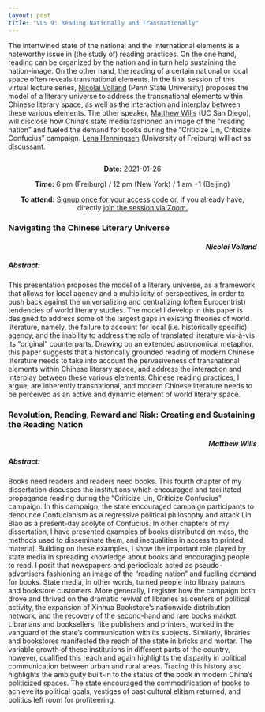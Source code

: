 ```yaml
---
layout: post
title: "VLS 9: Reading Nationally and Transnationally"
---
```

<!-- General section for session -->
<div class="row">
    <div class="6u 12u$(small)">
    <!-- Include speaker and discussants with links to institutional pages -->
        <p>
            The intertwined state of the national and the international elements is a noteworthy issue in (the study of) reading practices. On the one hand, reading can be organized by the nation and in turn help sustaining the nation-image. On the other hand, the reading of a certain national or local space often reveals transnational elements. In the final session of this virtual lecture series, <a href="https://complit.la.psu.edu/people/nmv10">Nicolai Volland</a> (Penn State University) proposes the model of a literary universe to address the transnational elements within Chinese literary space, as well as the interaction and interplay between these various elements. The other speaker, <a href="https://www.academicconnections.ucsd.edu/instructors/mwills.html">Matthew Wills</a> (UC San Diego), will disclose how China’s state media fashioned an image of the “reading nation” and fueled the demand for books during the “Criticize Lin, Criticize Confucius” campaign. <a href="https://www.sinologie.uni-freiburg.de/Mitarbeiterinnen/professorinnen/henningsen">Lena Henningsen</a> (University of Freiburg) will act as discussant. 
        </p>
    </div>
    <div class="6u 12u$(small)">
        <span class="image fit"><img src="{{ site.baseurl }}/assets/images/vls9pic.jpg" alt=""/></span>
    </div>
</div>
<!-- Date and Signup Box -->

<div class="box">
    <p style="text-align: center;">
        <b>Date:</b> 2021-01-26
    </p>    
    <p style="text-align: center;">
        <b>Time:</b> 6 pm (Freiburg) / 12 pm (New York) / 1 am +1 (Beijing)
    </p>
    <p style="text-align: center;">
        <b>To attend:</b> <a class="button special small icon fa-envelope-open" href="mailto:readchinalectureseries@gmail.com">Signup once for your access code</a> or, if you already have, directly
        <a class="button special small icon fa-video-camera" href="https://uni-freiburg.zoom.us/j/83487054977">join the session via Zoom.</a>
    </p>
</div>

<!-- Abstracts and Speakers -->
<div class="row">
    <div class="6u 12u$(small)">
        <h3>Navigating the Chinese Literary Universe</h3>
        <h4 style="text-align: right"><i>Nicolai Volland</i></h4>
        <h5> Abstract:</h5>
        <p>
            This presentation proposes the model of a literary universe, as a framework that allows for local agency and a multiplicity of perspectives, in order to push back against the universalizing and centralizing (often Eurocentrist) tendencies of world literary studies. The model I develop in this paper is designed to address some of the largest gaps in existing theories of world literature, namely, the failure to account for local (i.e. historically specific) agency, and the inability to address the role of translated literature vis-à-vis its “original” counterparts. Drawing on an extended astronomical metaphor, this paper suggests that a historically grounded reading of modern Chinese literature needs to take into account the pervasiveness of transnational elements within Chinese literary space, and address the interaction and interplay between these various elements. Chinese reading practices, I argue, are inherently transnational, and modern Chinese literature needs to be perceived as an active and dynamic element of world literary space.
        </p>
    </div>
    <div class="6u$ 12u$(small)">
        <h3>Revolution, Reading, Reward and Risk: Creating and Sustaining the Reading Nation</h3>
        <h4 style="text-align: right"><i>Matthew Wills</i></h4>
        <h5> Abstract:</h5>
        <p>
            Books need readers and readers need books. This fourth chapter of my dissertation discusses the institutions which encouraged and facilitated propaganda reading during the “Criticize Lin, Criticize Confucius” campaign. In this campaign, the state encouraged campaign participants to denounce Confucianism as a regressive political philosophy and attack Lin Biao as a present-day acolyte of Confucius. In other chapters of my dissertation, I have presented examples of books distributed on mass, the methods used to disseminate them, and inequalities in access to printed material. Building on these examples, I show the important role played by state media in spreading knowledge about books and encouraging people to read. I posit that newspapers and periodicals acted as pseudo-advertisers fashioning an image of the “reading nation” and fuelling demand for books. State media, in other words, turned people into library patrons and bookstore customers. More generally, I register how the campaign both drove and thrived on the dramatic revival of libraries as centers of political activity, the expansion of Xinhua Bookstore’s nationwide distribution network, and the recovery of the second-hand and rare books market. Librarians and booksellers, like publishers and printers, worked in the vanguard of the state’s communication with its subjects. Similarly, libraries and bookstores manifested the reach of the state in bricks and mortar. The variable growth of these institutions in different parts of the country, however, qualified this reach and again highlights the disparity in political communication between urban and rural areas. Tracing this history also highlights the ambiguity built-in to the status of the book in modern China’s politicized spaces. The state encouraged the commodification of books to achieve its political goals, vestiges of past cultural elitism returned, and politics left room for profiteering.
        </p>
    </div>
</div>
